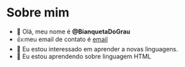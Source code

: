 # Sobre mim
- 👋 Olá, meu nome é **@BianquetaDoGrau**
- 👍:meu email de contato é [email](bianca.victoriapradoda.rosa@escola.pr.gov.br)
- 👀 Eu estou interessado em aprender a novas linguagens.
- 🌱 Eu estou aprendendo sobre linguagem HTML

